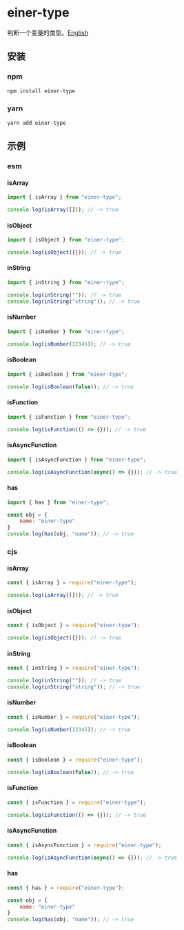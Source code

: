 # einer-type

判断一个变量的类型。[English](./README.en.md)

## 安装

### npm

```bash
npm install einer-type
```

### yarn

```bash
yarn add einer-type
```

## 示例

### esm

#### isArray

```javascript
import { isArray } from "einer-type";

console.log(isArray([])); // -> true
```

#### isObject

```javascript
import { isObject } from "einer-type";

console.log(isObject({})); // -> true
```

#### inString

```javascript
import { inString } from "einer-type";

console.log(inString("")); // -> true
console.log(inString("string")); // -> true
```

#### isNumber

```javascript
import { isNumber } from "einer-type";

console.log(isNumber(12345)); // -> true
```

#### isBoolean

```javascript
import { isBoolean } from "einer-type";

console.log(isBoolean(false)); // -> true
```

#### isFunction

```javascript
import { isFunction } from "einer-type";

console.log(isFunction(() => {})); // -> true
```

#### isAsyncFunction

```javascript
import { isAsyncFunction } from "einer-type";

console.log(isAsyncFunction(async() => {})); // -> true
```

#### has

```javascript
import { has } from "einer-type";

const obj = {
    name: "einer-type"
}
console.log(has(obj, "name")); // -> true
```

### cjs

#### isArray

```javascript
const { isArray } = require("einer-type");

console.log(isArray([])); // -> true
```

#### isObject

```javascript
const { isObject } = require("einer-type");

console.log(isObject({})); // -> true
```

#### inString

```javascript
const { inString } = require("einer-type");

console.log(inString("")); // -> true
console.log(inString("string")); // -> true
```

#### isNumber

```javascript
const { isNumber } = require("einer-type");

console.log(isNumber(12345)); // -> true
```

#### isBoolean

```javascript
const { isBoolean } = require("einer-type");

console.log(isBoolean(false)); // -> true
```

#### isFunction

```javascript
const { isFunction } = require("einer-type");

console.log(isFunction(() => {})); // -> true
```

#### isAsyncFunction

```javascript
const { isAsyncFunction } = require("einer-type");

console.log(isAsyncFunction(async() => {})); // -> true
```

#### has

```javascript
const { has } = require("einer-type");

const obj = {
    name: "einer-type"
}
console.log(has(obj, "name")); // -> true
```